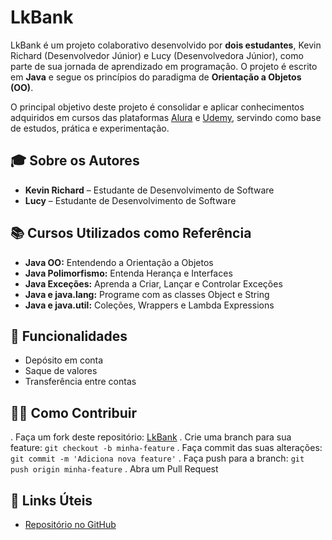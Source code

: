 # LkBank

LkBank é um projeto colaborativo desenvolvido por **dois estudantes**, Kevin Richard (Desenvolvedor Júnior) e Lucy (Desenvolvedora Júnior), como parte de sua jornada de aprendizado em programação. O projeto é escrito em **Java** e segue os princípios do paradigma de **Orientação a Objetos (OO)**.

O principal objetivo deste projeto é consolidar e aplicar conhecimentos adquiridos em cursos das plataformas [Alura](https://www.alura.com.br/) e [Udemy](https://www.udemy.com/), servindo como base de estudos, prática e experimentação.

## 🎓 Sobre os Autores

- **Kevin Richard** – Estudante de Desenvolvimento de Software
- **Lucy** – Estudante de Desenvolvimento de Software

## 📚 Cursos Utilizados como Referência

- **Java OO:** Entendendo a Orientação a Objetos
- **Java Polimorfismo:** Entenda Herança e Interfaces
- **Java Exceções:** Aprenda a Criar, Lançar e Controlar Exceções
- **Java e java.lang:** Programe com as classes Object e String
- **Java e java.util:** Coleções, Wrappers e Lambda Expressions

## 🚀 Funcionalidades

- Depósito em conta
- Saque de valores
- Transferência entre contas

## 👨‍💻 Como Contribuir

. Faça um fork deste repositório: [LkBank](https://github.com/k3vinrich4rd/lk-bank)
. Crie uma branch para sua feature: `git checkout -b minha-feature`
. Faça commit das suas alterações: `git commit -m 'Adiciona nova feature'`
. Faça push para a branch: `git push origin minha-feature`
. Abra um Pull Request

## 📎 Links Úteis

- [Repositório no GitHub](https://github.com/k3vinrich4rd/lk-bank)